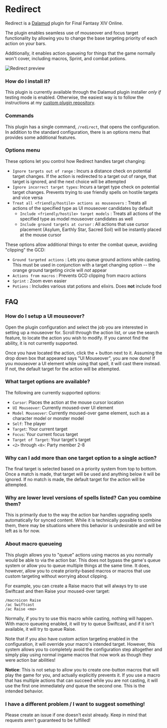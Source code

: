 # Redirect
 
Redirect is a [Dalamud](https://github.com/goatcorp/Dalamud) plugin for Final Fantasy XIV Online. 

The plugin enables seamless use of mouseover and focus target functionality by allowing you to change the base targeting priority of each action on your bars.

Additionally, it enables action queueing for things that the game normally won't cover, including macros, Sprint, and combat potions.

![Redirect preview](https://github.com/cairthenn/Redirect/blob/main/preview.png?raw=true)

### How do I install it?

This plugin is currently available through the Dalamud plugin installer *only if* testing mode is enabled. Otherwise, the easiest way is to follow the instructions at my [custom plugin repository](https://github.com/cairthenn/CairDalamudPlugins).

### Commands

This plugin has a single command, `/redirect`, that opens the configuration. In addition to the standard configuration, there is an options menu that provides some additional features.

### Options menu

These options let you control how Redirect handles target changing:

* `Ignore targets out of range` : Incurs a distance check on potential target changes. If the action is redirected to a target out of range, that target is ignored, and the next choice will be attempted
* `Ignore incorrect target types`: Incurs a target type check on potential target changes. Prevents trying to use friendly spells on hostile targets and vice versa
* `Treat all <friendly/hostile> actions as mouseovers` : Treats all actions of the specified type as UI mouseover candidates by default
  * `Include <friendly/hostile> target models` : Treats all actions of the specified type as model mouseover candidates as well
  * `Include ground targets at cursor` : All actions that use cursor placement (Asylum, Earthly Star, Sacred Soil) will be instantly placed at the mouse cursor

These options allow additional things to enter the combat queue, avoiding "clipping" the GCD:

* `Ground targeted actions` : Lets you queue ground actions while casting. This must be used in conjunction with a target changing option -- the orange ground targeting circle will *not* appear
* `Actions from macros` : Prevents GCD clipping from macro actions
* `Sprint` : Zoom even easier
* `Potions` : Includes various stat potions and elixirs. Does **not** include food

## FAQ

### How do I setup a UI mouseover?

Open the plugin configuration and select the job you are interested in setting up a mouseover for. Scroll through the action list, or use the search feature, to locate the action you wish to modify. If you cannot find the ability, it is not currently supported.

Once you have located the action, click the + button next to it. Assuming the drop down box that appeared says "UI Mouseover", you are now done! If you mouseover a UI element while using that spell, it will cast there instead. If not, the default target for the action will be attempted.

### What target options are available?

The following are currently supported options:

 * `Cursor`: Places the action at the mouse cursor location
 * `UI Mouseover`: Currently moused-over UI element
 * `Model Mouseover`: Currently moused-over game element, such as a character model or monster model
 * `Self`: The player
 * `Target`: Your current target
 * `Focus`: Your current focus target
 * `Target of Target`: Your target's target
 * `<2>` through `<8>`: Party member 2-8

### Why can I add more than one target option to a single action?

The final target is selected based on a priority system from top to bottom. Once a match is made, that target will be used and anything below it will be ignored. If no match is made, the default target for the action will be attempted.

### Why are lower level versions of spells listed? Can you combine them?

This is primarily due to the way the action bar handles upgrading spells automatically for synced content. While it is technically possible to combine them, there may be situations where this behavior is undesirable and will be left as is for now. 

### About macro queueing

This plugin allows you to "queue" actions using macros as you normally would be able to via the action bar. This does not bypass the game's queue system or allow you to queue multiple things at the same time. It does, however, allow you to create priority-based macros or macros that use custom targeting without worrying about clipping.

For example, you can create a Raise macro that will always try to use Swiftcast and then Raise your moused-over target:

```
/macroicon Raise
/ac Swiftcast
/ac Raise <mo>
```

Normally, if you try to use this macro while casting, nothing will happen. With macro queueing enabled, it will try to queue Swiftcast, and if it isn't available, it will try to queue Raise.

Note that if you also have custom action targeting enabled in the configuration, it will override your macro's intended target. However, this system allows you to completely avoid the configuration step altogether and simply play using normal ingame macros that now work as though they were action bar abilities!

**Notice**: This is not setup to allow you to create one-button macros that will play the game for you, and actually explicitly prevents it. If you use a macro that has multiple actions that can succeed while you are not casting, it will use the first one immediately *and* queue the second one. This is the intended behavior.


### I have a different problem / I want to suggest something!

Please create an issue if one doesn't exist already. Keep in mind that requests aren't guaranteed to be fulfilled!
